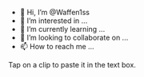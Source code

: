 - 👋 Hi, I’m @Waffen1ss
- 👀 I’m interested in ...
- 🌱 I’m currently learning ...
- 💞️ I’m looking to collaborate on ...
- 📫 How to reach me ...

<!---
Waffen1ss/Waffen1ss is a ✨ special ✨ repository because its `README.md` (this file) appears on your GitHub profile.
You can click the Preview link to take a look at your changes.
--->
Tap on a clip to paste it in the text box.
